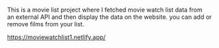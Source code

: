 This is a movie list project where I fetched movie watch list data from          
an external API and then display the data on the website. you can add or remove films from your list.                                                                        
 
https://moviewatchlist1.netlify.app/      
